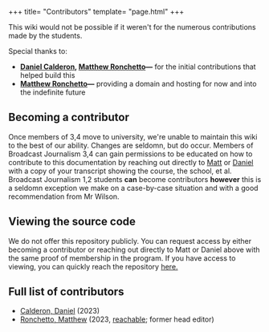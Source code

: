 +++
title= "Contributors"
template= "page.html"
+++

This wiki would not be possible if it weren't for the numerous contributions made by the students.

Special thanks to:
  - **[Daniel Calderon](https://daniel.cafe), [Matthew Ronchetto](https://maatt.fr)&mdash;** for the initial contributions that helped build this 
  - **[Matthew Ronchetto](https://maatt.fr)&mdash;** providing a domain and hosting for now and into the indefinite future

## Becoming a contributor
Once members of 3,4 move to university, we're unable to maintain this wiki to the best of our ability. Changes are seldomn, but do occur. Members of Broadcast Journalism 3,4 can gain permissions to be educated on how to contribute to this documentation by reaching out directly to [Matt](https://maatt.fr) or [Daniel](https://daniel.cafe) with a copy of your transcript showing the course, the school, et al. Broadcast Journalism 1,2 students **can** become contributors **however** this is a seldomn exception we make on a case-by-case situation and with a good recommendation from Mr Wilson.

## Viewing the source code
We do not offer this repository publicly. You can request access by either becoming a contributor or reaching out directly to Matt or Daniel above with the same proof of membership in the program. If you have access to viewing, you can quickly reach the repository [here.](https://github.com/doamatto/falcon5-wiki.git)

## Full list of contributors
- [Calderon, Daniel](https://daniel.cafe) (2023)
- [Ronchetto, Matthew](https://maatt.fr) (2023, [reachable](https://maatt.fr/contact/); former head editor)
